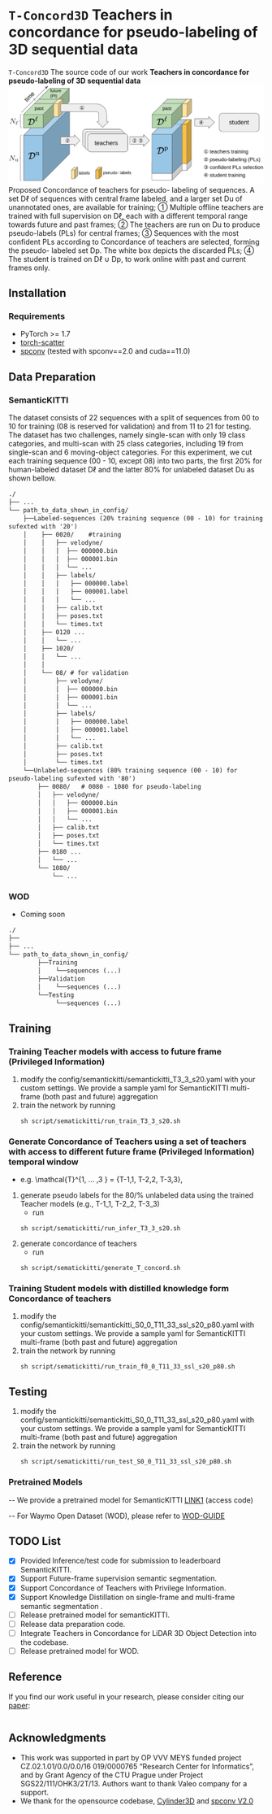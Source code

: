 
# `T-Concord3D` Teachers in concordance for pseudo-labeling of 3D sequential data 

 `T-Concord3D` The source code of our work **Teachers in concordance for pseudo-labeling of 3D sequential data**
![img│center](./image/concordance-architecture.png)
Proposed Concordance of teachers for pseudo-
labeling of sequences. A set Dℓ of sequences with central
frame labeled, and a larger set Du of unannotated ones, are
available for training; 1⃝ Multiple offline teachers are trained
with full supervision on Dℓ, each with a different temporal
range towards future and past frames; 2⃝ The teachers are
run on Du to produce pseudo-labels (PLs) for central frames;
3⃝ Sequences with the most confident PLs according to
Concordance of teachers are selected, forming the pseudo-
labeled set Dp. The white box depicts the discarded PLs; 4⃝
The student is trained on Dℓ ∪ Dp, to work online with past and current frames only.

## Installation

### Requirements
- PyTorch >= 1.7
- [torch-scatter](https://github.com/rusty1s/pytorch_scatter)
- [spconv](https://github.com/traveller59/spconv) (tested with spconv==2.0 and cuda==11.0)

## Data Preparation

### SemanticKITTI
The dataset consists of 22 sequences with a split of sequences from 00 to 10 for training
(08 is reserved for validation) and from 11 to 21 for testing.
The dataset has two challenges, namely single-scan with only
19 class categories, and multi-scan with 25 class categories,
including 19 from single-scan and 6 moving-object categories.
For this experiment, we cut each training sequence (00 - 10, except 08) into two parts, the
first 20% for human-labeled dataset Dℓ and the latter 80% for
unlabeled dataset Du as shown bellow.
```
./	 
├── ...
└── path_to_data_shown_in_config/
    ├──Labeled-sequences (20% training sequence (00 - 10) for training sufexted with '20')
    │    ├── 0020/    #training
    │    │   ├── velodyne/	
    │    │   │	├── 000000.bin
    │    │   │	├── 000001.bin
    │    │   │	└── ...
    │    │   ├── labels/ 
    │    │   │   ├── 000000.label
    │    │   │   ├── 000001.label
    │    │   │   └── ...
    │    │   ├── calib.txt
    │    │   ├── poses.txt
    │    │   └── times.txt
    │    ├── 0120 ...
    │    │   └── ...
    │    ├── 1020/
    │    │   └── ...
    │    │
    │    └── 08/ # for validation
    │        ├── velodyne/	
    │        │	├── 000000.bin
    │        │	├── 000001.bin
    │        │	└── ...
    │        ├── labels/ 
    │        │   ├── 000000.label
    │        │   ├── 000001.label
    │        │   └── ...
    │        ├── calib.txt
    │        ├── poses.txt
    │        └── times.txt
    └──Unlabeled-sequences (80% training sequence (00 - 10) for pseudo-labeling sufexted with '80')
        ├── 0080/   # 0080 - 1080 for pseudo-labeling
        │   ├── velodyne/	
        │   │	├── 000000.bin
        │   │	├── 000001.bin
        │   │	└── ...
        │   ├── calib.txt
        │   ├── poses.txt
        │   └── times.txt
        ├── 0180 ...
        │   └── ...
        └── 1080/
            └── ...
```

### WOD
- Coming soon
```
./
├── 
├── ...
└── path_to_data_shown_in_config/
		├──Training
		│    └──sequences (...)
		├──Validation
		│    └──sequences (...)
		└──Testing
		     └──sequences (...)

```

## Training
### Training Teacher models with access to future frame (Privileged Information)
1. modify the config/semantickitti/semantickitti_T3_3_s20.yaml with your custom settings. We provide a sample yaml for SemanticKITTI multi-frame (both past and future) aggregation
2. train the network by running 
   ```
   sh script/sematickitti/run_train_T3_3_s20.sh
   ```

### Generate Concordance of Teachers using a set of teachers with access to different future frame (Privileged Information) temporal window 
- e.g.  \mathcal{T}^{1, ... ,3 } = {T-1,1, T-2,2, T-3,3},
1. generate pseudo labels for the 80/% unlabeled data using the trained Teacher models (e.g., T-1_1, T-2_2, T-3_3) 
   - run 
   ```
   sh script/sematickitti/run_infer_T3_3_s20.sh
   ```
2. generate concordance of teachers
   - run 
   ```
   sh script/sematickitti/generate_T_concord.sh
   ```

### Training Student models with distilled knowledge form Concordance of teachers
1. modify the config/semantickitti/semantickitti_S0_0_T11_33_ssl_s20_p80.yaml with your custom settings. We provide a sample yaml for SemanticKITTI multi-frame (both past and future) aggregation
2. train the network by running 
   ```
   sh script/sematickitti/run_train_f0_0_T11_33_ssl_s20_p80.sh
   ```

## Testing
1. modify the config/semantickitti/semantickitti_S0_0_T11_33_ssl_s20_p80.yaml with your custom settings. We provide a sample yaml for SemanticKITTI multi-frame (both past and future) aggregation
2. train the network by running 
   ```
   sh script/sematickitti/run_test_S0_0_T11_33_ssl_s20_p80.sh
   ```

### Pretrained Models
-- We provide a pretrained model for SemanticKITTI [LINK1]() (access code)

-- For Waymo Open Dataset (WOD), please refer to [WOD-GUIDE](./WOD-GUIDE.md)


## TODO List
- [x] Provided Inference/test code for submission to leaderboard SemanticKITTI.
- [x] Support Future-frame supervision semantic segmentation.
- [x] Support Concordance of Teachers with Privilege Information.
- [X] Support Knowledge Distillation on single-frame and multi-frame semantic segmentation .
- [ ] Release pretrained model for semanticKITTI.
- [ ] Release data preparation code.
- [ ] Integrate Teachers in Concordance for LiDAR 3D Object Detection into the codebase.
- [ ] Release pretrained model for WOD.

## Reference

If you find our work useful in your research, please consider citing our [paper]():
```

```

## Acknowledgments
- This work was supported in part by OP VVV MEYS funded project CZ.02.1.01/0.0/0.0/16 019/0000765 “Research Center for Informatics”, and by Grant Agency of the CTU Prague under Project SGS22/111/OHK3/2T/13. Authors want to thank Valeo company for a support.
- We thank for the opensource codebase, [Cylinder3D](https://github.com/xinge008/Cylinder3D) and [spconv V2.0](https://github.com/traveller59/spconv)
